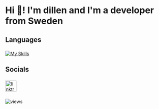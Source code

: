 # Hi 👋! I'm dillen and I'm a developer from Sweden

###

## Languages

###

[![My Skills](https://skillicons.dev/icons?i=js,svelte,vue,lua,html,css)](https://skillicons.dev)

###

## Socials

###

<a href="https://linktr.ee/svampbob_" target="_blank">
  <img src="https://img.shields.io/static/v1?message=Linktree&logo=linktree&label=&color=1de9b6&logoColor=white&labelColor=&style=for-the-badge" height="35" alt="linktree logo"  />
</a>

###

![views](https://visitor-badge.laobi.icu/badge?page_id=S.S&")

###

